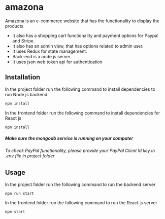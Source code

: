 # amazona

Amazona is an e-commerce website that has the functionality to display the products.
* It also has a shopping cart functionality and payment options for Paypal and Stripe.
* It also has an admin view, that has options related to admin user.
* It uses Redux for state management.
* Back-end is a node js server
* It uses json web token api for authentication

## Installation

In the project folder run the following command to install dependencies to run Node js backend

```bash
npm install
```

In the frontend folder run the following command to install dependencies for React js
```bash
npm install
```
##### Make sure the mongodb service is running on your computer
###### To check PayPal functionality, please provide your PayPal Client Id key in .env file in project folder
## Usage
In the project folder run the following command to run the backend server

```bash
npm run start
```

In the frontend folder run the following command to run the React js server

```bash
npm start
```